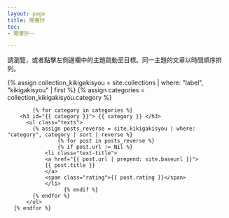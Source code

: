 ```yaml
---
layout: page
title: 聞書抄
toc:
- 聞書抄一 

---
```


<div>請瀏覽，或者點擊左側邊欄中的主題跳動至目標。同一主題的文章以時間順序排列。</div>

<div class="toc">

  {% assign collection_kikigakisyou = site.collections | where: "label", "kikigakisyou" | first %}
  {% assign categories = collection_kikigakisyou.category %}

			{% for category in categories %}
        <h3 id="{{ category }}"> {{ category }} </h3>
          <ul class="texts">
            {% assign posts_reverse = site.kikigakisyou | where: "category", category | sort | reverse %}
				    {% for post in posts_reverse %}
			  	    {% if post.url != Nil %}
                <li class="text-title">
                <a href="{{ post.url | prepend: site.baseurl }}">
                {{ post.title }} 
                </a>
                <span class="rating">{{ post.rating }}</span>
                </li>
				      {% endif %}
            {% endfor %} 
          </ul> 
      {% endfor %}

</div>